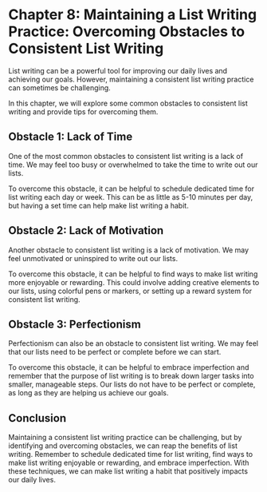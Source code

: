 Chapter 8: Maintaining a List Writing Practice: Overcoming Obstacles to Consistent List Writing
===============================================================================================

List writing can be a powerful tool for improving our daily lives and achieving our goals. However, maintaining a consistent list writing practice can sometimes be challenging.

In this chapter, we will explore some common obstacles to consistent list writing and provide tips for overcoming them.

Obstacle 1: Lack of Time
------------------------

One of the most common obstacles to consistent list writing is a lack of time. We may feel too busy or overwhelmed to take the time to write out our lists.

To overcome this obstacle, it can be helpful to schedule dedicated time for list writing each day or week. This can be as little as 5-10 minutes per day, but having a set time can help make list writing a habit.

Obstacle 2: Lack of Motivation
------------------------------

Another obstacle to consistent list writing is a lack of motivation. We may feel unmotivated or uninspired to write out our lists.

To overcome this obstacle, it can be helpful to find ways to make list writing more enjoyable or rewarding. This could involve adding creative elements to our lists, using colorful pens or markers, or setting up a reward system for consistent list writing.

Obstacle 3: Perfectionism
-------------------------

Perfectionism can also be an obstacle to consistent list writing. We may feel that our lists need to be perfect or complete before we can start.

To overcome this obstacle, it can be helpful to embrace imperfection and remember that the purpose of list writing is to break down larger tasks into smaller, manageable steps. Our lists do not have to be perfect or complete, as long as they are helping us achieve our goals.

Conclusion
----------

Maintaining a consistent list writing practice can be challenging, but by identifying and overcoming obstacles, we can reap the benefits of list writing. Remember to schedule dedicated time for list writing, find ways to make list writing enjoyable or rewarding, and embrace imperfection. With these techniques, we can make list writing a habit that positively impacts our daily lives.
